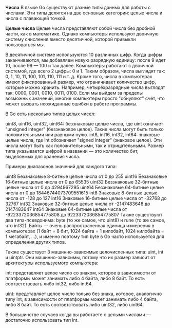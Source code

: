 **Числа**
В языке Go существуют разные типы данных для работы с числами. Эти типы делятся на две основные категории: целые числа и числа с плавающей точкой.

**Целые числа**
Целые числа представляют собой числа без дробной части, как в математике. Однако компьютеры используют двоичную систему счисления вместо десятичной, которой привыкли пользоваться мы.

В десятичной системе используются 10 различных цифр. Когда цифры заканчиваются, мы добавляем новую разрядную единицу: после 9 идет 10, после 99 — 100 и так далее. Компьютеры работают с двоичной системой, где всего 2 цифры: 0 и 1. Таким образом, числа выглядят так: 0, 1, 10, 11, 100, 101, 110, 111 и т. д. Кроме того, числа в компьютерах имеют фиксированный размер, что ограничивает количество цифр, которые можно хранить. Например, четырёхразрядные числа выглядят так: 0000, 0001, 0010, 0011, 0100. Если мы выйдем за пределы возможных значений, многие компьютеры просто "обнуляют" счёт, что может вызвать неожиданные ошибки в работе программы.

В Go есть несколько типов целых чисел:

uint8, uint16, uint32, uint64: беззнаковые целые числа, где uint означает "unsigned integer" (беззнаковое целое). Такие числа могут быть только положительными или равными нулю.
int8, int16, int32, int64: знаковые целые числа, где int обозначает "signed integer" (знаковое целое). Эти числа могут быть как положительными, так и отрицательными.
Размер типа указывается цифрой в названии — это количество бит, выделяемых для хранения числа.

Примеры диапазонов значений для каждого типа:

uint8	Беззнаковые 8-битные целые числа    от 0 до 255
uint16	Беззнаковые 16-битные целые числа 	от 0 до 65535
uint32	Беззнаковые 32-битные целые числа 	от 0 до 4294967295
uint64	Беззнаковые 64-битные целые числа 	от 0 до 18446744073709551615
int8	Знаковые 8-битные целые числа 	от -128 до 127
int16	Знаковые 16-битные целые числа 	от -32768 до 32767
int32	Знаковые 32-битные целые числа 	от -2147483648 до 2147483647
int64	Знаковые 64-битные целые числа 	от -9223372036854775808 до 9223372036854775807
Также существуют два типа-псевдонима: byte (то же самое, что uint8) и rune (то же самое, что int32). Байты — очень распространенная единица измерения в компьютерах (1 байт = 8 бит, 1024 байта = 1 килобайт, 1024 килобайта = 1 мегабайт, …), и именно поэтому тип byte в Go часто используется для определения других типов.


Также существует 3 машинно-зависимых целочисленных типа: uint, int и uintptr. Они машинно-зависимы, потому что их размер зависит от архитектуры используемого компьютера:

int: представляет целое число со знаком, которое в зависимости от платформы может занимать либо 4 байта, либо 8 байт. То есть соответствовать либо int32, либо int64.

uint: представляет целое число только без знака, которое, аналогично типу int, в зависимости от платформы может занимать либо 4 байта, либо 8 байт. То есть соответствовать либо uint32, либо uint64.

В большинстве случаев когда вы работаете с целыми числами — достаточно использовать тип int.